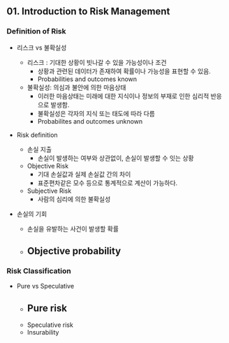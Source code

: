 ## 01. Introduction to Risk Management

### Definition of Risk

- 리스크 vs 불확실성
  - 리스크 : 기대한 상황이 빗나갈 수 있을 가능성이나 조건
    - 상황과 관련된 데이터가 존재하여 확률이나 가능성을 표현할 수 있음.
    - Probabilities and outcomes known
  - 불확실성: 의심과 불안에 의한 마음상태
    - 이러한 마음상태는 미래에 대한 지식이나 정보의 부재로 인한 심리적 반응으로 발생함.
    - 불확실성은 각자의 지식 또는 태도에 따라 다름
    - Probabilites and outcomes unknown

- Risk definition
  - 손실 지출
    - 손실이 발생하는 여부와 상관없이, 손실이 발생할 수 잇는 상황
  - Objective Risk
    - 기대 손실값과 실제 손실값 간의 차이
    - 표준편차같은 모수 등으로 통계적으로 계산이 가능하다.
  - Subjective Risk
    - 사람의 심리에 의한 불확실성

- 손실의 기회
  - 손실을 유발하는 사건이 발생할 확률
  - Objective probability
    - 

### Risk Classification

- Pure vs Speculative
  - Pure risk 
    - 
  - Speculative risk
  - Insurability 